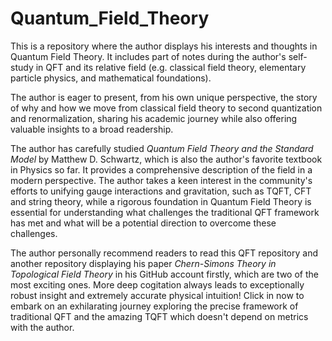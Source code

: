 # Quantum_Field_Theory
This is a repository where the author displays his interests and thoughts in Quantum Field Theory. It includes part of notes during the author's self-study in QFT and its relative field (e.g. classical field theory, elementary particle physics, and mathematical foundations).    

The author is eager to present, from his own unique perspective, the story of why and how we move from classical field theory to second quantization and renormalization, sharing his academic journey while also offering valuable insights to a broad readership.    

The author has carefully studied *Quantum Field Theory and the Standard Model* by Matthew D. Schwartz, which is also the author's favorite textbook in Physics so far. It provides a comprehensive description of the field in a modern perspective. The author takes a keen interest in the community's efforts to unifying gauge interactions and gravitation, such as TQFT, CFT and string theory, while a rigorous foundation in Quantum Field Theory is essential for understanding what challenges the traditional QFT framework has met and what will be a potential direction to overcome these challenges.    

The author personally recommend readers to read this QFT repository and another repository displaying his paper *Chern-Simons Theory in Topological Field Theory* in his GitHub account firstly, which are two of the most exciting ones. More deep cogitation always leads to exceptionally robust insight and extremely accurate physical intuition! Click in now to embark on an exhilarating journey exploring the precise framework of traditional QFT and the amazing TQFT which doesn't depend on metrics with the author.
